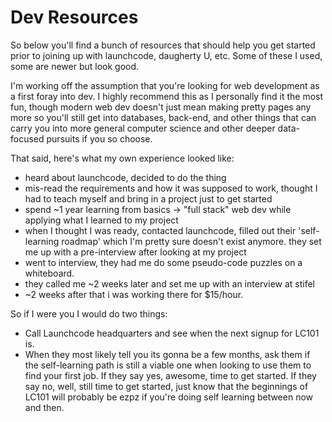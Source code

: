 # Dev Resources

So below you'll find a bunch of resources that should help you get started prior to joining up with launchcode, daugherty U, etc. Some of these I used, some are newer but look good.

I'm working off the assumption that you're looking for web development as a first foray into dev. I highly recommend this as I personally find it the most fun, though modern web dev doesn't just mean making pretty pages any more so you'll still get into databases, back-end, and other things that can carry you into more general computer science and other deeper data-focused pursuits if you so choose.

That said, here's what my own experience looked like:

* heard about launchcode, decided to do the thing
* mis-read the requirements and how it was supposed to work, thought I had to teach myself and bring in a project just to get started
* spend ~1 year learning from basics -> "full stack" web dev while applying what I learned to my project
* when I thought I was ready, contacted launchcode, filled out their 'self-learning roadmap' which I'm pretty sure doesn't exist anymore. they set me up with a pre-interview after looking at my project
* went to interview, they had me do some pseudo-code puzzles on a whiteboard.
* they called me ~2 weeks later and set me up with an interview at stifel
* ~2 weeks after that i was working there for $15/hour.

So if I were you I would do two things:

* Call Launchcode headquarters and see when the next signup for LC101 is. 
* When they most likely tell you its gonna be a few months, ask them if the self-learning path is still a viable one when looking to use them to find your first job. If they say yes, awesome, time to get started. If they say no, well, still time to get started, just know that the beginnings of LC101 will probably be ezpz if you're doing self learning between now and then.
